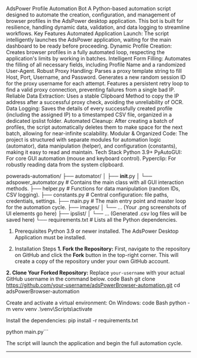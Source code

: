AdsPower Profile Automation Bot
A Python-based automation script designed to automate the creation, configuration, and management of browser profiles in the AdsPower desktop application. This bot is built for resilience, handling dynamic data, validation, and data logging to streamline workflows.
Key Features
Automated Application Launch: The script intelligently launches the AdsPower application, waiting for the main dashboard to be ready before proceeding.
Dynamic Profile Creation: Creates browser profiles in a fully automated loop, respecting the application's limits by working in batches.
Intelligent Form Filling: Automates the filling of all necessary fields, including Profile Name and a randomized User-Agent.
Robust Proxy Handling:
Parses a proxy template string to fill Host, Port, Username, and Password.
Generates a new random session ID for the proxy username for each attempt.
Features a persistent retry loop to find a valid proxy connection, preventing failures from a single bad IP.
Reliable Data Extraction: Uses a stable Clipboard Method to copy the IP address after a successful proxy check, avoiding the unreliability of OCR.
Data Logging: Saves the details of every successfully created profile (including the assigned IP) to a timestamped CSV file, organized in a dedicated ipslist folder.
Automated Cleanup: After creating a batch of profiles, the script automatically deletes them to make space for the next batch, allowing for near-infinite scalability.
Modular & Organized Code: The project is structured with separate modules for automation logic (automator), data manipulation (helper), and configuration (constants), making it easy to read and maintain.
Tech Stack
Python 3.9+
PyAutoGUI: For core GUI automation (mouse and keyboard control).
Pyperclip: For robustly reading data from the system clipboard.

powerads-automation/
├── automator/
│   ├── __init__.py
│   └── adspower_automator.py   # Contains the main class with all GUI interaction methods.
├── helper.py                   # Functions for data manipulation (random IDs, CSV logging).
├── constants.py                # Central configuration: file paths, credentials, settings.
├── main.py                     # The main entry point and master loop for the automation cycle.
├── images/
│   └── ... (Your .png screenshots of UI elements go here)
├── ipslist/
│   └── ... (Generated .csv log files will be saved here)
└── requirements.txt            # Lists all the Python dependencies.

1. Prerequisites
Python 3.9 or newer installed.
The AdsPower Desktop Application must be installed.

2. Installation Steps
**1. Fork the Repository:**
First, navigate to the repository on GitHub and click the **Fork** button in the top-right corner. This will create a copy of the repository under your own GitHub account.

**2. Clone Your Forked Repository:**
Replace `your-username` with your actual GitHub username in the command below.
code
Bash
git clone https://github.com/your-username/adsPowerBrowser-automation.git
cd adsPowerBrowser-automation

Create and activate a virtual environment:
On Windows:
code
Bash
python -m venv venv
.\venv\Scripts\activate

Install the dependencies:
pip install -r requirements.txt


python main.py```

The script will launch the application and begin the full automation cycle.

---